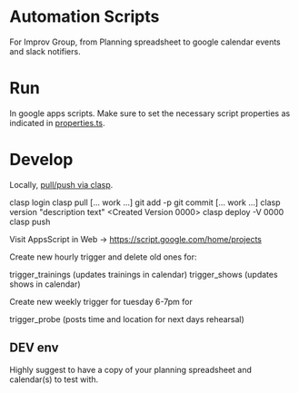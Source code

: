 # Automation Scripts

For Improv Group, from Planning spreadsheet to google calendar events and slack notifiers.

# Run

In google apps scripts. Make sure to set the necessary script properties as indicated in [properties.ts](properties.ts).

# Develop

Locally, [pull/push via clasp](https://github.com/H3rby7/clasp-docker).

  clasp login
  clasp pull
  [... work ...]
  git add -p
  git commit
  [... work ...]
  clasp version "description text"
  <Created Version 0000>
  clasp deploy -V 0000
  clasp push

Visit AppsScript in Web -> https://script.google.com/home/projects

Create new hourly trigger and delete old ones for:

  trigger_trainings (updates trainings in calendar)
  trigger_shows (updates shows in calendar)

Create new weekly trigger for tuesday 6-7pm for

  trigger_probe (posts time and location for next days rehearsal)


## DEV env

Highly suggest to have a copy of your planning spreadsheet and calendar(s) to test with.

